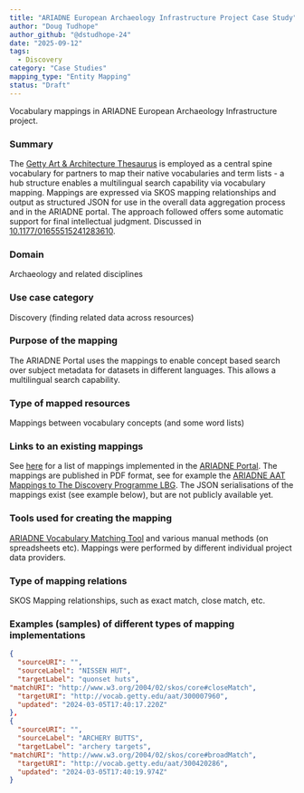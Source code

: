 ```yaml
---
title: "ARIADNE European Archaeology Infrastructure Project Case Study"
author: "Doug Tudhope"
author_github: "@dstudhope-24"
date: "2025-09-12"
tags:
  - Discovery
category: "Case Studies"
mapping_type: "Entity Mapping"
status: "Draft"
---
```


Vocabulary mappings in ARIADNE European Archaeology Infrastructure project.

### Summary

The [Getty Art & Architecture Thesaurus](https://www.getty.edu/research/tools/vocabularies/aat/about.html)
is employed as a central spine vocabulary for partners to map their native vocabularies and term lists - a hub structure enables a multilingual search capability via vocabulary mapping. Mappings are expressed via SKOS mapping relationships and output as structured JSON for use in the overall data aggregation process and in the ARIADNE portal. The approach followed offers some automatic support for final intellectual judgment. Discussed in [10.1177/01655515241283610](https://doi.org/10.1177/01655515241283610).

### Domain

Archaeology and related disciplines

### Use case category

Discovery (finding related data across resources)

### Purpose of the mapping

The ARIADNE Portal uses the mappings to enable concept based search over subject metadata for datasets in different languages. This allows a multilingual search capability.

### Type of mapped resources

Mappings between vocabulary concepts (and some word lists)

### Links to an existing mappings

See [here](http://legacy.ariadne-infrastructure.eu/resources-2/aat/mappings-to-aat/) for a list of mappings implemented in the [ARIADNE Portal](http://portal.ariadne-infrastructure.eu/). The mappings are published in PDF format, see for example the [ARIADNE AAT Mappings to The Discovery Programme LBG](http://legacy.ariadne-infrastructure.eu/wp-content/uploads/2019/01/ARIADNE_Discovery_AAT_Mappings.pdf). The JSON serialisations of the mappings exist (see example below), but are not publicly available yet.

### Tools used for creating the mapping

[ARIADNE Vocabulary Matching Tool](https://github.com/cbinding/VocabularyMatchingTool) and various manual methods (on spreadsheets etc). Mappings were performed by different individual project data providers.

### Type of mapping relations

SKOS Mapping relationships, such as exact match, close match, etc.

### Examples (samples) of different types of mapping implementations

```json
{
  "sourceURI": "",
  "sourceLabel": "NISSEN HUT",
  "targetLabel": "quonset huts",
"matchURI": "http://www.w3.org/2004/02/skos/core#closeMatch",
  "targetURI": "http://vocab.getty.edu/aat/300007960",
  "updated": "2024-03-05T17:40:17.220Z"
},
{
  "sourceURI": "",
  "sourceLabel": "ARCHERY BUTTS",
  "targetLabel": "archery targets",
"matchURI": "http://www.w3.org/2004/02/skos/core#broadMatch",
  "targetURI": "http://vocab.getty.edu/aat/300420286",
  "updated": "2024-03-05T17:40:19.974Z"
}
```
